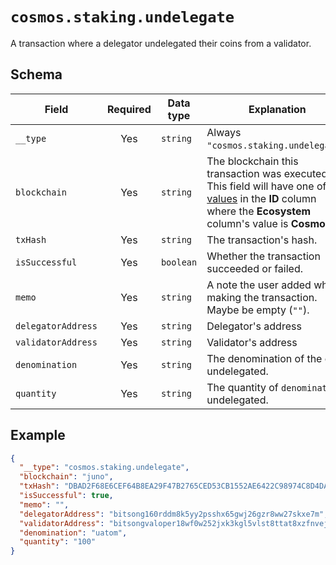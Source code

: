 # `cosmos.staking.undelegate`

A transaction where a delegator undelegated their coins from a validator.

## Schema

| Field              | Required | Data type | Explanation                                                                                                                                                                                   | Example                                                              |
| ------------------ | :------: | --------- | --------------------------------------------------------------------------------------------------------------------------------------------------------------------------------------------- | -------------------------------------------------------------------- |
| `__type`           |   Yes    | `string`  | Always `"cosmos.staking.undelegate"`.                                                                                                                                                         | `"cosmos.staking.undelegate"`                                        |
| `blockchain`       |   Yes    | `string`  | The blockchain this transaction was executed on. This field will have one of the [values](../../blockchains.md) in the **ID** column where the **Ecosystem** column's value is **Cosmos**. | `"juno"`                                                             |
| `txHash`           |   Yes    | `string`  | The transaction's hash.                                                                                                                                                                       | `"DBAD2F68E6CEF64B8EA29F47B2765CED53CB1552AE6422C98974C8D4DA8869F8"` |
| `isSuccessful`     |   Yes    | `boolean` | Whether the transaction succeeded or failed.                                                                                                                                                  | `true`                                                               |
| `memo`             |   Yes    | `string`  | A note the user added while making the transaction. Maybe be empty (`""`).                                                                                                                    | `"I owed you 1.5 ATOM since you paid for lunch."`                    |
| `delegatorAddress` |   Yes    | `string`  | Delegator's address                                                                                                                                                                           | `"bitsong160rddm8k5yy2psshx65gwj26gzr8ww27skxe7m"`                   |
| `validatorAddress` |   Yes    | `string`  | Validator's address                                                                                                                                                                           | `"bitsongvaloper18wf0w252jxk3kgl5vlst8ttat8xzfnvejuftk2"`            |
| `denomination`     |   Yes    | `string`  | The denomination of the coin undelegated.                                                                                                                                                     | `"uatom"`                                                            |
| `quantity`         |   Yes    | `string`  | The quantity of `denomination` undelegated.                                                                                                                                                   | `"100"`                                                              |

## Example

```json
{
  "__type": "cosmos.staking.undelegate",
  "blockchain": "juno",
  "txHash": "DBAD2F68E6CEF64B8EA29F47B2765CED53CB1552AE6422C98974C8D4DA8869F8",
  "isSuccessful": true,
  "memo": "",
  "delegatorAddress": "bitsong160rddm8k5yy2psshx65gwj26gzr8ww27skxe7m",
  "validatorAddress": "bitsongvaloper18wf0w252jxk3kgl5vlst8ttat8xzfnvejuftk2",
  "denomination": "uatom",
  "quantity": "100"
}
```

